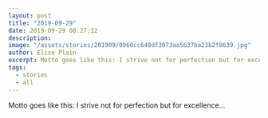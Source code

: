 ```yaml
---
layout: post
title: "2019-09-29"
date: 2019-09-29 08:27:12
description: 
image: "/assets/stories/201909/0960cc648df3073aa5637ba23b2f8639.jpg"
author: Elise Plain
excerpt: Motto goes like this: I strive not for perfection but for excellence...
tags: 
  - stories
  - all
---
```


Motto goes like this: I strive not for perfection but for excellence...
<p></p>

